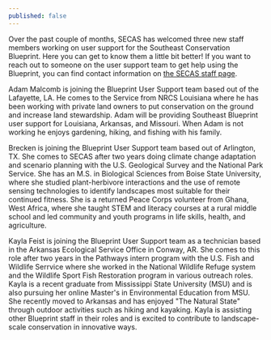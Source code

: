```yaml
---
published: false
---
```

Over the past couple of months, SECAS has welcomed three new staff members working on user support for the Southeast Conservation Blueprint. Here you can get to know them a little bit better! If you want to reach out to someone on the user support team to get help using the Blueprint, you can find contact information on [the SECAS staff page](https://secassoutheast.org/staff).

Adam Malcomb is joining the Blueprint User Support team based out of the Lafayette, LA. He comes to the Service from NRCS Louisiana where he has been working with private land owners to put conservation on the ground and increase land stewardship. Adam will be providing Southeast Blueprint user support for Louisiana, Arkansas, and Missouri. When Adam is not working he enjoys gardening, hiking, and fishing with his family.

Brecken is joining the Blueprint User Support team based out of Arlington, TX. She comes to SECAS after two years doing climate change adaptation and scenario planning with the U.S. Geological Survey and the National Park Service. She has an M.S. in Biological Sciences from Boise State University, where she studied plant-herbivore interactions and the use of remote sensing technologies to identify landscapes most suitable for their continued fitness. She is a returned Peace Corps volunteer from Ghana, West Africa, where she taught STEM and literacy courses at a rural middle school and led community and youth programs in life skills, health, and agriculture.

Kayla Feist is joining the Blueprint User Support team as a technician based in the Arkansas Ecological Service Office in Conway, AR. She comes to this role after two years in the Pathways intern program with the U.S. Fish and Wildlife Serrvice where she worked in the National Wildlife Refuge system and the Wildlife Sport Fish Restoration program in various outreach roles. Kayla is a recent graduate from Mississippi State University (MSU) and is also pursuing her online Master's in Environmental Education from MSU. She recently moved to Arkansas and has enjoyed "The Natural State" through outdoor activities such as hiking and kayaking. Kayla is assisting other Blueprint staff in their roles and is excited to contribute to landscape-scale conservation in innovative ways.
